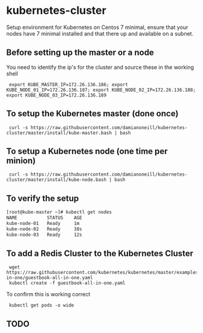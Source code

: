 # kubernetes-cluster

Setup environment for Kubernetes on Centos 7 minimal, ensure that your nodes have 7 minimal installed and that there up and available on a subnet.

## Before setting up the master or a node
You need to identify the ip's for the cluster and source these in the working shell

     export KUBE_MASTER_IP=172.26.136.186; export KUBE_NODE_01_IP=172.26.136.187; export KUBE_NODE_02_IP=172.26.136.188; export KUBE_NODE_03_IP=172.26.136.189

## To setup the Kubernetes master (done once)

     curl -s https://raw.githubusercontent.com/damianoneill/kubernetes-cluster/master/install/kube-master.bash | bash

## To setup a Kubernetes node (one time per minion)

     curl -s https://raw.githubusercontent.com/damianoneill/kubernetes-cluster/master/install/kube-node.bash | bash

## To verify the setup

```bash
[root@kube-master ~]# kubectl get nodes
NAME           STATUS    AGE
kube-node-01   Ready     1m
kube-node-02   Ready     38s
kube-node-03   Ready     12s
```

## To add a Redis Cluster to the Kubernetes Cluster

     wget https://raw.githubusercontent.com/kubernetes/kubernetes/master/examples/guestbook/all-in-one/guestbook-all-in-one.yaml
     kubectl create -f guestbook-all-in-one.yaml

To confirm this is working correct

     kubectl get pods -o wide

## TODO
